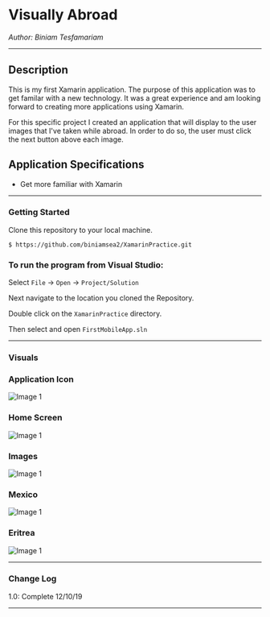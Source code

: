 # Visually Abroad


*Author: Biniam Tesfamariam*

----

## Description
This is my first Xamarin application. The purpose of this application was to get familar with a new technology. It was a great experience 
and am looking forward to creating more applications using Xamarin.

For this specific project I created an application that will display to the user images that I've taken while abroad. In order to do so, the user must click the next button above each image.


## Application Specifications

- Get more familiar with Xamarin  


---

### Getting Started
Clone this repository to your local machine.

```
$ https://github.com/biniamsea2/XamarinPractice.git
```

### To run the program from Visual Studio:
Select ```File``` -> ```Open``` -> ```Project/Solution```

Next navigate to the location you cloned the Repository.

Double click on the ```XamarinPractice``` directory.

Then select and open ```FirstMobileApp.sln```

---

### Visuals

### Application Icon
![Image 1](https://github.com/biniamsea2/XamarinPractice/blob/master/20191210_200751%5B1%5D.jpg)
### Home Screen
![Image 1](https://github.com/biniamsea2/XamarinPractice/blob/master/Screenshot_20191210-200704%5B1%5D.jpg)
### Images
![Image 1](https://github.com/biniamsea2/XamarinPractice/blob/master/Screenshot_20191210-192741%5B1%5D.jpg)
### Mexico
![Image 1](https://github.com/biniamsea2/XamarinPractice/blob/master/Screenshot_20191210-192745%5B1%5D.jpg)
### Eritrea
![Image 1](https://github.com/biniamsea2/XamarinPractice/blob/master/Screenshot_20191210-192754%5B1%5D.jpg)

---

### Change Log
1.0: Complete 12/10/19  


------------------------------
